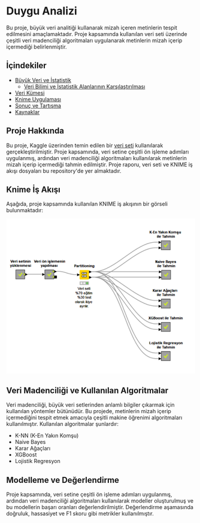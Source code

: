 # Duygu Analizi 

Bu proje, büyük veri analitiği kullanarak mizah içeren metinlerin tespit edilmesini amaçlamaktadır. Proje kapsamında kullanılan veri seti üzerinde çeşitli veri madenciliği algoritmaları uygulanarak metinlerin mizah içerip içermediği belirlenmiştir.

## İçindekiler
- [Büyük Veri ve İstatistik](#büyük-veri-ve-İstatistik)
   - [Veri Bilimi ve İstatistik Alanlarının Karşılaştırılması](#Veri-Bilimi-ve-İstatistik-Alanlarının-Karşılaştırılması)
- [Veri Kümesi](#veri-kümesi)
- [Knime Uygulaması](#knime-uygulaması)
- [Sonuç ve Tartışma](#sonuç-ve-tartışma)
- [Kaynaklar](#kaynaklar)

## Proje Hakkında
Bu proje, Kaggle üzerinden temin edilen bir [veri seti](https://www.kaggle.com/datasets/deepcontractor/200k-short-texts-for-humor-detection/data) kullanılarak gerçekleştirilmiştir. Proje kapsamında, veri setine çeşitli ön işleme adımları uygulanmış, ardından veri madenciliği algoritmaları kullanılarak metinlerin mizah içerip içermediği tahmin edilmiştir. Proje raporu, veri seti ve KNIME iş akışı dosyaları bu repository'de yer almaktadır.

## Knime İş Akışı
Aşağıda, proje kapsamında kullanılan KNIME iş akışının bir görseli bulunmaktadır:

![Knime Akis](https://github.com/EdaYaren/humor_analysis/blob/main/knime_akis.png)

## Veri Madenciliği ve Kullanılan Algoritmalar
Veri madenciliği, büyük veri setlerinden anlamlı bilgiler çıkarmak için kullanılan yöntemler bütünüdür. Bu projede, metinlerin mizah içerip içermediğini tespit etmek amacıyla çeşitli makine öğrenimi algoritmaları kullanılmıştır. Kullanılan algoritmalar şunlardır:
- K-NN (K-En Yakın Komşu)
- Naive Bayes
- Karar Ağaçları
- XGBoost
- Lojistik Regresyon

## Modelleme ve Değerlendirme
Proje kapsamında, veri setine çeşitli ön işleme adımları uygulanmış, ardından veri madenciliği algoritmaları kullanılarak modeller oluşturulmuş ve bu modellerin başarı oranları değerlendirilmiştir. Değerlendirme aşamasında doğruluk, hassasiyet ve F1 skoru gibi metrikler kullanılmıştır.




